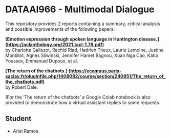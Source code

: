# DATAAI966 - Multimodal Dialogue

This repository provides 2 reports containing a summary, critical analysis and possible improvements of the following papers:

**[Emotion expression through spoken language in Huntington disease.]
(https://aclanthology.org/2021.tacl-1.79.pdf)**   
by Charlotte Gallezot, Rachid Riad, Hadrien Titeux, Laurie Lemoine, Justine Montillot, Agnes
Sliwinski, Jennifer Hamet Bagnou, Xuan Nga Cao, Katia Youssov, Emmanuel Dupoux, et al.


**[The return of the chatbots.]
(https://ecampus.paris-saclay.fr/pluginfile.php/1408082/course/section/240851/The_return_of_the_chatbots.pdf)**   
by Robert Dale.

(For the ‘The return of the chatbots’ a Google Colab notebook is also provided to demonstrate how a virtual assistant replies to some requests.

## Student

* Ariel Ramos
